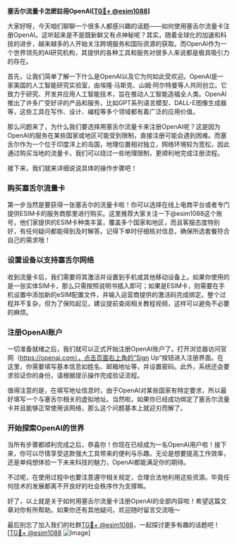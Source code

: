 **塞舌尔流量卡怎麽註冊OpenAI[[TG💪+ @esim1088](https://t.me/s/esim1088)]**

大家好呀，今天咱们聊聊一个很多人都感兴趣的话题——如何使用塞舌尔流量卡注册OpenAI。这听起来是不是既新鲜又有点神秘呢？其实，随着全球化的加速和科技的进步，越来越多的人开始关注跨境服务和国际资源的获取。而OpenAI作为一个世界领先的AI研究机构，其提供的各种工具和服务对很多人来说都是极具吸引力的存在。

首先，让我们简单了解一下什么是OpenAI以及它为何如此受欢迎。OpenAI是一家美国的人工智能研究实验室，由埃隆·马斯克、山姆·阿尔特曼等人共同创立。它致力于研究、开发并应用人工智能技术，旨在推动人工智能造福全人类。OpenAI推出了许多广受好评的产品和服务，比如GPT系列语言模型、DALL-E图像生成器等，这些工具在写作、设计、编程等多个领域都有着广泛的应用价值。

那么问题来了，为什么我们要选择用塞舌尔流量卡来注册OpenAI呢？这是因为OpenAI的服务在某些国家或地区可能受到限制，直接注册可能会遇到困难。而塞舌尔作为一个位于印度洋上的岛国，地理位置相对独立，网络环境较为宽松，因此通过购买当地的流量卡，我们可以绕过一些地理限制，更顺利地完成注册流程。

接下来，我们就来详细说说具体的操作步骤吧！

### 购买塞舌尔流量卡

第一步当然是要获得一张塞舌尔的流量卡啦！你可以选择在线上电商平台或者专门提供ESIM卡的服务商那里进行购买。这里推荐大家关注一下@esim1088这个账号，他们家提供的ESIM卡种类丰富，覆盖多个国家和地区，而且客服态度特别好，有任何疑问都能得到及时解答。记得下单时仔细核对信息，确保所选套餐符合自己的需求哦！

### 设置设备以支持塞舌尔网络

收到流量卡后，我们需要将其激活并设置到手机或其他移动设备上。如果你使用的是一张实体SIM卡，那么只需按照说明书插入即可；如果是ESIM卡，则需要在手机设置中添加新的eSIM配置文件，并输入运营商提供的激活码完成绑定。整个过程并不复杂，但为了保险起见，建议提前查阅相关教程视频，这样可以避免不必要的麻烦。

### 注册OpenAI账户

一切准备就绪之后，我们就可以正式开始注册OpenAI账户了。打开浏览器访问官网（https://openai.com），点击页面右上角的“Sign Up”按钮进入注册界面。在这里，你需要填写基本信息如姓名、邮箱地址等，并设置密码。此外，系统还会要求验证你的身份，请根据提示操作完成验证流程。

值得注意的是，在填写地址信息时，由于OpenAI对某些国家有特定要求，所以最好填写一个与塞舌尔相关的虚拟地址。当然啦，如果你已经成功绑定了塞舌尔流量卡并且能够正常使用该网络，那么这个问题基本上就迎刃而解了。

### 开始探索OpenAI的世界

当所有步骤都顺利完成之后，恭喜你！你现在已经成为一名OpenAI用户啦！接下来，你可以尽情享受这款强大工具带来的便利与乐趣。无论是想要提高工作效率，还是单纯想体验一下未来科技的魅力，OpenAI都能满足你的期待。

不过呢，在使用过程中也要注意遵守相关规定，合理合法地利用这些资源。毕竟任何技术的发展都离不开良好的社会秩序作为支撑嘛。

好了，以上就是关于如何用塞舌尔流量卡注册OpenAI的全部内容啦！希望这篇文章对你有所帮助。如果你还有其他疑问，欢迎随时留言交流哦～

最后别忘了加入我们的社群[TG💪+ @esim1088](https://t.me/s/esim1088)，一起探讨更多有趣的话题吧！[[TG💪+ @esim1088](https://t.me/s/esim1088) ![Image](https://i.postimg.cc/4NQfJmqS/Snipaste-2025-05-13-00-14-12.png)]
